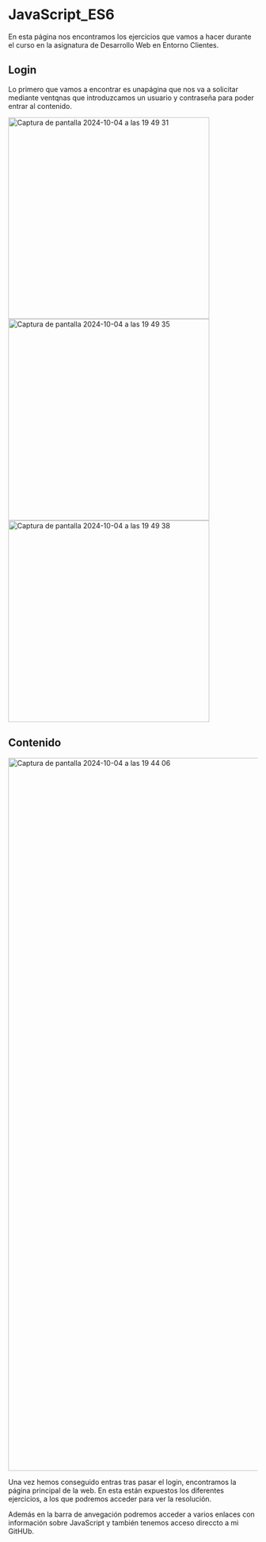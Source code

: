 # JavaScript_ES6

En esta página nos encontramos los ejercicios que vamos a hacer durante el curso en la asignatura de Desarrollo Web en Entorno Clientes.

## Login

Lo primero que vamos a encontrar es unapágina que nos va a solicitar mediante ventqnas que introduzcamos un usuario y contraseña para poder entrar al contenido.

<img width="406" alt="Captura de pantalla 2024-10-04 a las 19 49 31" src="https://github.com/user-attachments/assets/4d344fb3-032c-4894-823a-da820eebb201"><img width="406" alt="Captura de pantalla 2024-10-04 a las 19 49 35" src="https://github.com/user-attachments/assets/8d3b5ac6-cd6d-4d33-ad5c-03e713534eab"><img width="406" alt="Captura de pantalla 2024-10-04 a las 19 49 38" src="https://github.com/user-attachments/assets/d413d681-db10-4c16-b713-20c8819e5aac">




## Contenido


<img width="1436" alt="Captura de pantalla 2024-10-04 a las 19 44 06" src="https://github.com/user-attachments/assets/b8e750a4-bbd2-4e83-83be-5606547bbc27">


Una vez hemos conseguido entras tras pasar el login, encontramos la página principal de la web. En esta están expuestos los diferentes ejercicios, a los que podremos acceder para ver la resolución. 

Además en la barra de anvegación podremos acceder a varios enlaces con información sobre JavaScript y también tenemos acceso direccto a mi GitHUb.


